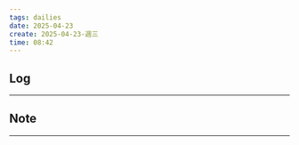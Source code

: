 ```yaml
---
tags: dailies  
date: 2025-04-23
create: 2025-04-23-週三
time: 08:42
---
```

## Log
---


## Note
---

